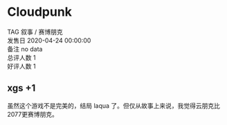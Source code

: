 



# Cloudpunk
  
TAG 叙事 / 赛博朋克  
发售日 2020-04-24 00:00:00  
备注 no data  
总评人数 1  
好评人数 1
## xgs +1


虽然这个游戏不是完美的，结局 laqua 了。但仅从故事上来说，我觉得云朋克比2077更赛博朋克。